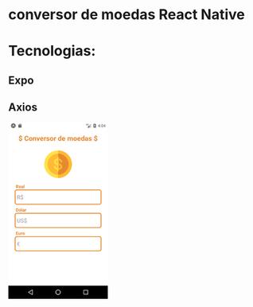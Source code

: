 # conversor de moedas React Native
# Tecnologias:

## Expo
## Axios

<img src="assets/captura.png" width="200" />

